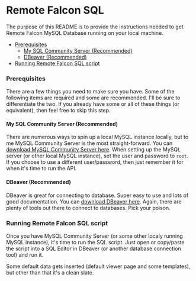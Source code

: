 # Remote Falcon SQL

The purpose of this README is to provide the instructions needed to get Remote Falcon MySQL Database running on your local machine.

- [Prerequisites](#prerequisites)
  - [My SQL Community Server (Recommended)](#my-sql-community-server-recommended)
  - [DBeaver (Recommended)](#dbeaver-recommended)
- [Running Remote Falcon SQL script](#running-remote-falcon-sql-script)

### Prerequisites
There are a few things you need to make sure you have. Some of the following items are required and some are recommended. I'll be sure to differentiate the two. If you already have some or all of these things (or equivalent), then feel free to skip this step.

#### My SQL Community Server (Recommended)
There are numerous ways to spin up a local MySQL instance locally, but to me MySQL Community Server is the most straight-forward. You can <a href="https://dev.mysql.com/downloads/mysql/" target="_blank">download MySQL Community Server here</a>. When setting up the MySQL server (or other local MySQL instance), set the user and password to `root`. If you choose to use a different user/password, then just remember it for when it's time to run the API.

#### DBeaver (Recommended)
DBeaver is great for connecting to database. Super easy to use and lots of good documentation. You can <a href="https://dbeaver.io/download/" target="_blank">download DBeaver here</a>. Again, there are plenty of tools out there to connect to databases. Pick your poison.

### Running Remote Falcon SQL script
Once you have MySQL Community Server (or some other localy running MySQL instance), it's time to run the SQL script. Just open or copy/paste the script into a SQL Editor in DBeaver (or another database connection tool) and run it.

Some default data gets inserted (default viewer page and some templates), but other than that it's a clean slate.